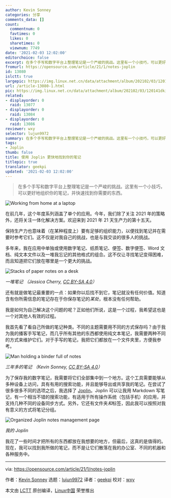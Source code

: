 ```yaml
---
author: Kevin Sonney
categories: 分享
comments_data: []
count:
  commentnum: 0
  favtimes: 0
  likes: 0
  sharetimes: 0
  viewnum: 7749
date: '2021-02-03 12:02:00'
editorchoice: false
excerpt: 在多个手写和数字平台上整理笔记是一个严峻的挑战。这里有一个小技巧，可以更好地组织你的笔记，并快速找到你需要的东西。
fromurl: https://opensource.com/article/21/1/notes-joplin
id: 13080
islctt: true
largepic: https://img.linux.net.cn/data/attachment/album/202102/03/120141dkiqil1vlqiz6wql.jpg
url: /article-13080-1.html
pic: https://img.linux.net.cn/data/attachment/album/202102/03/120141dkiqil1vlqiz6wql.jpg.thumb.jpg
related:
- displayorder: 0
  raid: 13077
- displayorder: 0
  raid: 13084
- displayorder: 0
  raid: 13086
reviewer: wxy
selector: lujun9972
summary: 在多个手写和数字平台上整理笔记是一个严峻的挑战。这里有一个小技巧，可以更好地组织你的笔记，并快速找到你需要的东西。
tags:
- Joplin
thumb: false
title: 使用 Joplin 更快地找到你的笔记
titlepic: true
translator: geekpi
updated: '2021-02-03 12:02:00'
---
```



> 
> 在多个手写和数字平台上整理笔记是一个严峻的挑战。这里有一个小技巧，可以更好地组织你的笔记，并快速找到你需要的东西。
> 
> 
> 


![](https://img.linux.net.cn/data/attachment/album/202102/03/120141dkiqil1vlqiz6wql.jpg "Working from home at a laptop")


在前几年，这个年度系列涵盖了单个的应用。今年，我们除了关注 2021 年的策略外，还将关注一体化解决方案。欢迎来到 2021 年 21 天生产力的第十五天。


保持生产力也意味着（在某种程度上）要有足够的组织能力，以便找到笔记并在需要时参考它们。这不仅是对我自己的挑战，也是与我交谈的很多人的挑战。


多年来，我在应用中单独或使用数字笔记、纸质笔记、便签、数字便签、Word 文档、纯文本文件以及一堆我忘记的其他格式的组合。这不仅让寻找笔记变得困难，而且知道把它们放在哪里是一个更大的挑战。


![Stacks of paper notes on a desk](https://img.linux.net.cn/data/attachment/album/202102/03/120202ue9d05xnwbbd945l.jpg)


*一堆笔记 （Jessica Cherry, [CC BY-SA 4.0](https://creativecommons.org/licenses/by-sa/4.0/)）*


还有就是做笔记最重要的一点：如果你以后找不到它，笔记就没有任何价值。知道含有你所需信息的笔记存在于你保存笔记的*某处*，根本没有任何帮助。


我是如何为自己解决这个问题的呢？正如他们所说，这是一个过程，我希望这也是一个对其他人有效的过程。


我首先看了看自己所做的笔记种类。不同的主题需要用不同的方式保存吗？由于我为我的播客手写笔记，而几乎所有其他的东西都使用纯文本笔记，我需要两种不同的方式来维护它们。对于手写的笔记，我把它们都放在一个文件夹里，方便我参考。


![Man holding a binder full of notes](https://img.linux.net.cn/data/attachment/album/202102/03/120222eynno0zc1hcnoncd.jpg)


*三年多的笔记 （Kevin Sonney, [CC BY-SA 4.0](https://creativecommons.org/licenses/by-sa/4.0/)）*


为了保存我的数字笔记，我需要将它们全部集中到一个地方。这个工具需要能够从多种设备上访问，具有有用的搜索功能，并且能够导出或共享我的笔记。在尝试了很多很多不同的选项之后，我选择了 [Joplin](https://joplinapp.org/)。Joplin 可以让我用 Markdown 写笔记，有一个相当不错的搜索功能，有适用于所有操作系统（包括手机）的应用，并支持几种不同的设备同步方式。另外，它还有文件夹*和*标签，因此我可以按照对我有意义的方式将笔记分组。


![Organized Joplin notes management page](https://img.linux.net.cn/data/attachment/album/202102/03/120238yk9nngzqgfnf99z3.jpg)


*我的 Joplin*


我花了一些时间才把所有的东西都放在我想要的地方，但最后，这真的是值得的。现在，我可以找到我所做的笔记，而不是让它们散落在我的办公室、不同的机器和各种服务中。




---


via: <https://opensource.com/article/21/1/notes-joplin>


作者：[Kevin Sonney](https://opensource.com/users/ksonney) 选题：[lujun9972](https://github.com/lujun9972) 译者：[geekpi](https://github.com/geekpi) 校对：[wxy](https://github.com/wxy)


本文由 [LCTT](https://github.com/LCTT/TranslateProject) 原创编译，[Linux中国](https://linux.cn/) 荣誉推出